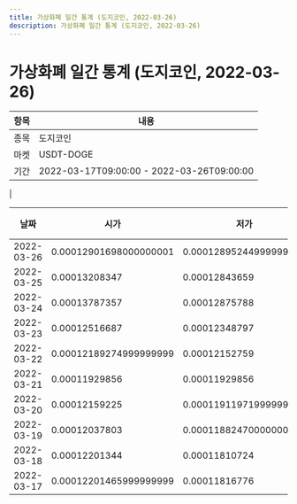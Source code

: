 ```yaml
---
title: 가상화폐 일간 통계 (도지코인, 2022-03-26)
description: 가상화폐 일간 통계 (도지코인, 2022-03-26)
---
```


가상화폐 일간 통계 (도지코인, 2022-03-26)
===

|항목|내용|
|--|--|
|종목|도지코인|
|마켓|USDT-DOGE|\i|종류|일 단위 캔들|
|기간|2022-03-17T09:00:00 - 2022-03-26T09:00:00
|

|날짜|시가|저가|고가|종가|비고|
|--|--|--|--|--|--|
|2022-03-26|0.00012901698000000001|0.00012895244999999999|0.00012901698000000001|0.00012895244999999999|    |
|2022-03-25|0.00013208347|0.00012843659|0.00013981224|0.00012850087|    |
|2022-03-24|0.00013787357|0.00012875788|0.0001402123|0.00013208347|    |
|2022-03-23|0.00012516687|0.00012348797|0.000132|0.00012823910999999998|    |
|2022-03-22|0.00012189274999999999|0.00012152759|0.00013149958|0.00013000000000000002|    |
|2022-03-21|0.00011929856|0.00011929856|0.00012501959|0.00012001676|    |
|2022-03-20|0.00012159225|0.00011911971999999999|0.00012702325|0.00012507007|    |
|2022-03-19|0.00012037803|0.00011882470000000001|0.00012330000000000002|0.00012330000000000002|    |
|2022-03-18|0.00012201344|0.00011810724|0.00012201344|0.00012037802|    |
|2022-03-17|0.00012201465999999999|0.00011816776|0.00012201465999999999|0.00012201465999999999|    |
